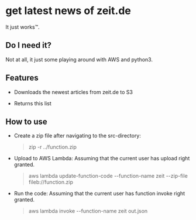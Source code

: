 # get latest news of zeit.de

It just works™.

## Do I need it?

Not at all, it just some playing around with AWS and python3.

## Features

* Downloads the newest articles from zeit.de to S3

* Returns this list 
 
## How to use
* Create a zip file after navigating to the src-directory: 
  > zip -r ../function.zip <files to add>

* Upload to AWS Lambda:
  Assuming that the current user has upload right granted.
  > aws lambda update-function-code --function-name zeit --zip-file fileb://function.zip

* Run the code:
  Assuming that the current user has function invoke right granted.
  > aws lambda invoke --function-name zeit out.json 
  
